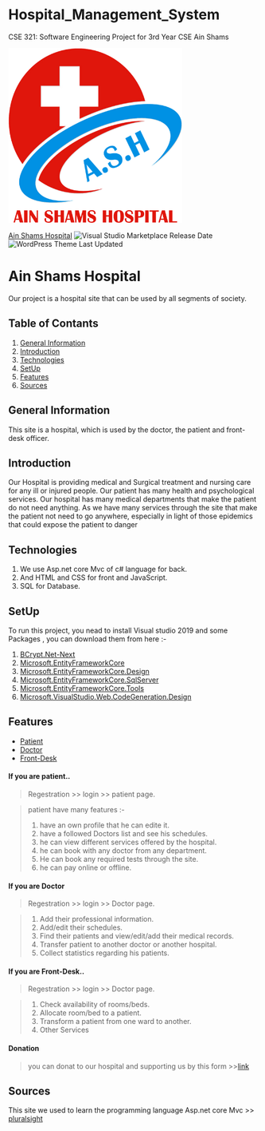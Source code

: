# Hospital_Management_System
CSE 321: Software Engineering Project for 3rd Year CSE Ain Shams 


<img src="https://github.com/Heba-Atef99/Hospital_Management_System/blob/main/images/ASH%202B.png" width="350" height="350">


[Ain Shams Hospital](https://github.com/Heba-Atef99/Hospital_Management_System)
![Visual Studio Marketplace Release Date](https://img.shields.io/visual-studio-marketplace/release-date/https://visualstudio.microsoft.com/vs/?style=for-the-badge)
![WordPress Theme Last Updated](https://img.shields.io/wordpress/theme/last-updated/11?style=plastic)
# Ain Shams Hospital
Our project is a hospital site that can be used by all segments of society.

## Table of Contants

1. [General Information](#general-information)
2. [Introduction](#introduction)
3. [Technologies](#technolgies)
4. [SetUp](#setup)
5. [Features](#features)
6. [Sources](#Sources) 
 
## General Information

This site is a hospital, which is used by the doctor, the patient and front-desk officer.

## Introduction

Our Hospital is providing medical and Surgical treatment and nursing care for any ill or injured people.
Our patient has many health and psychological services.
Our hospital has many medical departments that make the patient do not need anything.
As we have many services through the site that make the patient not need to go anywhere, especially in light of those epidemics that could expose the patient to danger

## Technologies

1. We use Asp.net core Mvc of c# language for back.
2. And HTML and CSS for front and JavaScript.
3. SQL for Database. 

## SetUp

To run this project, you nead to install Visual studio 2019
and some Packages , you can download them from here :-
1. [BCrypt.Net-Next](https://www.nuget.org/packages/BCrypt.Net-Next/4.0.2?_src=template)
2. [Microsoft.EntityFrameworkCore](https://www.nuget.org/packages/Microsoft.EntityFrameworkCore/5.0.1?_src=template)
3. [Microsoft.EntityFrameworkCore.Design](https://www.nuget.org/packages/Microsoft.EntityFrameworkCore.Design/5.0.1?_src=template)
4. [Microsoft.EntityFrameworkCore.SqlServer](https://www.nuget.org/packages/Microsoft.EntityFrameworkCore.SqlServer/5.0.1?_src=template)
5. [Microsoft.EntityFrameworkCore.Tools](https://www.nuget.org/packages/Microsoft.EntityFrameworkCore.Tools/5.0.1?_src=template)
6. [Microsoft.VisualStudio.Web.CodeGeneration.Design](https://www.nuget.org/packages/Microsoft.VisualStudio.Web.CodeGeneration.Design/3.1.4?_src=template)

## Features

* [Patient](#if-you-are-patient)
* [Doctor](#if-you-are-Doctor)
* [Front-Desk](#if-you-are-front-desk)

#### If you are patient.. 

> Regestration >> login >> patient page.

> patient have many features :-
> 1. have an own profile that he can edite it.
> 2. have a followed Doctors list and see his schedules.
> 3. he can view different services offered by the hospital. 
> 4. he can book with any doctor from any department.
> 5. He can book any required tests through the site.
> 6. he can pay online or offline.


#### If you are Doctor

> Regestration >> login >> Doctor page.

> 1. Add their professional information.
> 2. Add/edit their schedules.
> 3. Find their patients and view/edit/add their medical records.
> 4. Transfer patient to another doctor or another hospital.
> 5. Collect statistics regarding his patients.

#### If you are Front-Desk..

> Regestration >> login >> Doctor page.

> 1. Check availability of rooms/beds.
> 2. Allocate room/bed to a patient.
> 3. Transform a patient from one ward to another.
> 4. Other Services

#### Donation

> you can donat to our hospital and supporting us by this form >>[link](https://localhost:44359/Home/Donation)

## Sources

This site we used to learn the programming language Asp.net core Mvc >> [pluralsight](https://www.pluralsight.com/product/skills?utm_term=&aid=7010a000002LZ5aAAG&promo=&utm_source=branded&utm_medium=digital_paid_search_google&utm_campaign=XYZ_EMEA_Brand_E&utm_content=&gclid=CjwKCAiAi_D_BRApEiwASslbJ5k_uQ3dLDGo8P3FI9k4gZ97Op_P2QeFmPjeoO6Sff10pPYIxMTSrBoCTrwQAvD_BwE)

